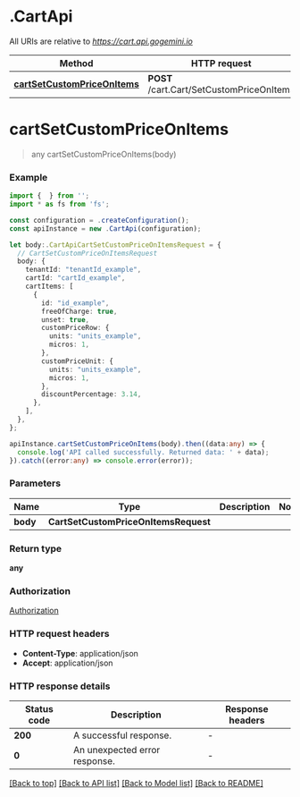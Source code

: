# .CartApi

All URIs are relative to *https://cart.api.gogemini.io*

Method | HTTP request | Description
------------- | ------------- | -------------
[**cartSetCustomPriceOnItems**](CartApi.md#cartSetCustomPriceOnItems) | **POST** /cart.Cart/SetCustomPriceOnItems | 


# **cartSetCustomPriceOnItems**
> any cartSetCustomPriceOnItems(body)


### Example


```typescript
import {  } from '';
import * as fs from 'fs';

const configuration = .createConfiguration();
const apiInstance = new .CartApi(configuration);

let body:.CartApiCartSetCustomPriceOnItemsRequest = {
  // CartSetCustomPriceOnItemsRequest
  body: {
    tenantId: "tenantId_example",
    cartId: "cartId_example",
    cartItems: [
      {
        id: "id_example",
        freeOfCharge: true,
        unset: true,
        customPriceRow: {
          units: "units_example",
          micros: 1,
        },
        customPriceUnit: {
          units: "units_example",
          micros: 1,
        },
        discountPercentage: 3.14,
      },
    ],
  },
};

apiInstance.cartSetCustomPriceOnItems(body).then((data:any) => {
  console.log('API called successfully. Returned data: ' + data);
}).catch((error:any) => console.error(error));
```


### Parameters

Name | Type | Description  | Notes
------------- | ------------- | ------------- | -------------
 **body** | **CartSetCustomPriceOnItemsRequest**|  |


### Return type

**any**

### Authorization

[Authorization](README.md#Authorization)

### HTTP request headers

 - **Content-Type**: application/json
 - **Accept**: application/json


### HTTP response details
| Status code | Description | Response headers |
|-------------|-------------|------------------|
**200** | A successful response. |  -  |
**0** | An unexpected error response. |  -  |

[[Back to top]](#) [[Back to API list]](README.md#documentation-for-api-endpoints) [[Back to Model list]](README.md#documentation-for-models) [[Back to README]](README.md)


